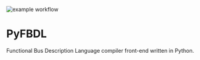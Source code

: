 ![example workflow](https://github.com/Functional-Bus-Description-Language/PyFBDL/actions/workflows/tests.yml/badge.svg?branch=master)

# PyFBDL

Functional Bus Description Language compiler front-end written in Python.
